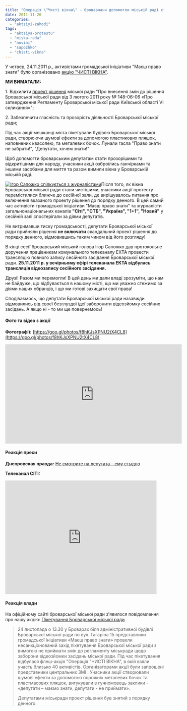 ```yaml
---
title: "Операція \"Чисті вікна\" - броварчани допомогли міській раді стати прозорішою"
date: 2011-11-26
categories: 
  - "aktsiyi-zahodi"
tags: 
  - "aktsiya-protestu"
  - "miska-rada"
  - "novini"
  - "sapozhko"
  - "chisti-vikna"
---
```


У четвер, 24.11.2011 р., активістами громадської ініціативи "Маєш право знати" було організовано [акцію "ЧИСТІ ВІКНА"](https://mpz.brovary.org/novini/operacia-chisti-vikna-pres-anons/ "Операція “Чисті вікна”").

**МИ ВИМАГАЛИ:**

1\. Відхилити [проект рішення](http://www.pravo-znaty.org.ua/novini/brovarskamiskaradauzakonuezaboronuvideozjomki-proektrisenna "Проект рішення про заборону відеозйомки") міської ради "Про внесення змін до рішення Броварської міської ради від 3 лютого 2011 року № 148-06-06 «Про затвердження Регламенту Броварської міської ради Київської області VI скликання»";<!--more-->

2\. Забезпечити гласність та прозорість діяльності Броварської міської ради;

Під час акції мешканці міста пікетували будівлю Броварської міської ради, створюючи шумові ефекти за допомогою пластикових пляшок, наповнених квасолею, та металевих бочок. Лунали гасла "Право знати не забрати!", "Депутати, хочем знати!"

Щоб допомогти броварським депутатам стати прозорішими та відкритішими для народу, учасники акції озброїлись ганчірками та іншими засобами для миття та разом вимили вікна у Броварській міській раді.

[![](https://mpz.brovary.org/wp-content/uploads/2011/11/Ігор-Сапожко-спілкується-з-журналістами.jpg "Ігор Сапожко спілкується з журналістами")](https://mpz.brovary.org/wp-content/uploads/2011/11/Ігор-Сапожко-спілкується-з-журналістами.jpg)Після того, як вікна Броварської міської ради стали чистішими, учасники акції протесту перемістилися ближче до сесійної зали, де вирішувалось питання про включення вказаного проекту рішення до порядку денного. В цей самий час активісти громадської ініціативи "Маєш право знати" та журналісти загальнонаціональних каналів **"Сіті", "СТБ", "Україна", "1+1", "Новий"** у сесійній залі спостерігали за діями депутатів.

Не витримавши тиску громадськості, депутати Броварської міської ради прийняли рішення **не включати** скандальний проект рішення до порядку денного, відмовившись таким чином від його розгляду!

В кінці сесії броварський міський голова Ігор Сапожко дав протокольне доручення працівникам комунального телеканалу ЕКТА провести трансляцію повного запису сесійного засідання Броварської міської ради. **25.11.2011 р. у вечірньому ефірі телеканала ЕКТА відбулась трансляція відеозапису сесійного засідання.**

Друзі! Разом ми перемогли! В цей день ми дали владі зрозуміти, що нам не байдуже, що відбувається в нашому місті, що ми уважно стежимо за діями наших обранців, і що ми готові захищати свої права!

Сподіваємось, що депутати Броварської міської ради назавжди відмовились від своєї безглуздої ідеї заборонити відеозйомку сесійних засідань. А якщо ні - то ми ще повернемось!

#### Фото та відео з акції

**Фотографії:** [https://goo.gl/photos/f8hKJsXPNU2tX4CL8](https://goo.gl/photos/f8hKJsXPNU2tX4CL8)  

<iframe src="http://www.youtube.com/embed/9NZ3NR8nWic" width="560" height="315" frameborder="0" allowfullscreen="allowfullscreen"></iframe>

#### Реакція преси

**Днепровская правда:** [Не смотрите на депутата – ему стыдно](http://dpravda.org/ne-smotrite-na-deputata-emu-stydno/ "Заборона відеозйомки")

**Телеканал СІТІ:**

<iframe src="http://www.youtube.com/embed/p4FEVcRCo5Y" width="480" height="360" frameborder="0" allowfullscreen="allowfullscreen"></iframe>

#### Реакція влади

На офіційному сайті броварської міської ради з'явилося повідомлення про нашу акцію: [Пікетування Броварської міської ради](http://www.slideshare.net/sergIlliukhin/c-11064326 "Пікетування Броварської міської ради")

> 24 листопада о 13.30 у Броварах біля адміністративної будівлі Броварської міської ради по вул. Гагаріна 15 представники громадської ініціативи «Маєш право знати» провели несанкціонований захід пікетування Броварської міської ради з вимогою не приймати змін до регламенту міськради щодо заборони відеозйомки засідань міської ради. Під час пікетування відбулася флеш-акція "Операція "ЧИСТІ ВІКНА", в якій взяли участь близько 40 активістів. Організаторами акції були запрошені представники центральних ЗМІ . Учасники акції створювали шумові ефекти за допомогою порожніх металевих бочок та пластмасових пляшок, вигукували в гучномовець заклики - «депутати – маємо знати, депутати - не приймати».
> 
> Депутатами міськради проект рішення був знятий з порядку денного.
